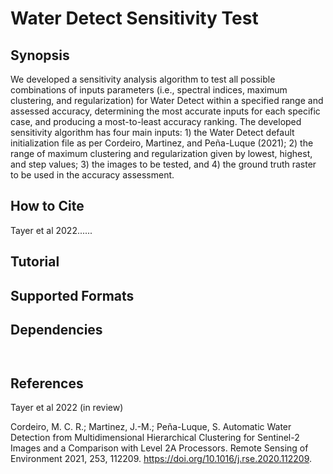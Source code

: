 # Water Detect Sensitivity Test

## Synopsis

We developed a sensitivity analysis algorithm to test all possible combinations of inputs parameters (i.e., spectral indices, maximum clustering, and regularization) for Water Detect within a specified range and assessed accuracy, determining the most accurate inputs for each specific case, and producing a most-to-least accuracy ranking. The developed sensitivity algorithm has four main inputs: 1) the Water Detect default initialization file as per Cordeiro, Martinez, and Peña-Luque (2021); 2) the range of maximum clustering and regularization given by lowest, highest, and step values; 3) the images to be tested, and 4) the ground truth raster to be used in the accuracy assessment. 

## How to Cite
Tayer et al 2022......

## Tutorial


## Supported Formats


## Dependencies

```


```

## References
Tayer et al 2022 (in review)

Cordeiro, M. C. R.; Martinez, J.-M.; Peña-Luque, S. Automatic Water Detection from Multidimensional Hierarchical Clustering for Sentinel-2 Images and a Comparison with Level 2A Processors. Remote Sensing of Environment 2021, 253, 112209. https://doi.org/10.1016/j.rse.2020.112209.
